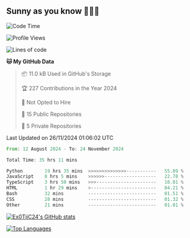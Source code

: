 ## Sunny as you know 🫨🫨👋

<!--START_SECTION:waka-->
![Code Time](http://img.shields.io/badge/Code%20Time-35%20hrs%2032%20mins-blue)

![Profile Views](http://img.shields.io/badge/Profile%20Views-4-blue)

![Lines of code](https://img.shields.io/badge/From%20Hello%20World%20I%27ve%20Written-194.2%20thousand%20lines%20of%20code-blue)

**🐱 My GitHub Data** 

> 📦 11.0 kB Used in GitHub's Storage 
 > 
> 🏆 227 Contributions in the Year 2024
 > 
> 🚫 Not Opted to Hire
 > 
> 📜 15 Public Repositories 
 > 
> 🔑 5 Private Repositories 
 > 

 Last Updated on 26/11/2024 01:06:02 UTC
<!--END_SECTION:waka-->

<!--START_SECTION:code-->

```rust
From: 12 August 2024 - To: 24 November 2024

Total Time: 35 hrs 11 mins

Python        19 hrs 35 mins  >>>>>>>>>>>>>>-----------   55.09 %
JavaScript    8 hrs 5 mins    >>>>>>-------------------   22.78 %
TypeScript    3 hrs 50 mins   >>>----------------------   10.81 %
HTML          1 hr 29 mins    >------------------------   04.21 %
Bash          32 mins         -------------------------   01.51 %
CSS           28 mins         -------------------------   01.32 %
Other         21 mins         -------------------------   01.01 %
```

<!--END_SECTION:code-->
<a href="http://www.github.com/Ex0TiiC24"><img src="https://github-readme-stats.vercel.app/api?username=Ex0TiiC24&show_icons=true&hide=&count_private=true&title_color=0891b2&text_color=ffffff&icon_color=0891b2&bg_color=1c1917&hide_border=true&show_icons=true" alt="Ex0TiiC24's GitHub stats" /></a>

<a href="https://github.com/Ex0TiiC24" align="left"><img src="https://github-readme-stats.vercel.app/api/top-langs/?username=Ex0TiiC24&langs_count=10&title_color=0891b2&text_color=ffffff&icon_color=0891b2&bg_color=1c1917&hide_border=true&locale=en&custom_title=Top%20%Languages" alt="Top Languages" /></a>

